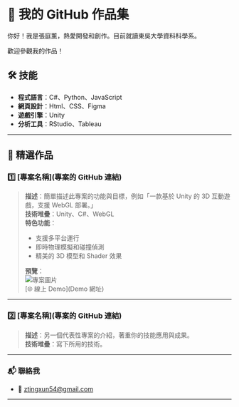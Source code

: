 # 🎨 我的 GitHub 作品集

你好！我是張庭薰，熱愛開發和創作。目前就讀東吳大學資料科學系。

歡迎參觀我的作品！

## 🛠️ 技能
- **程式語言**：C#、Python、JavaScript
- **網頁設計**：Html、CSS、Figma
- **遊戲引擎**：Unity
- **分析工具**：RStudio、Tableau

---

## 🌟 精選作品
### 1️⃣ [專案名稱](專案的 GitHub 連結)
> **描述**：簡單描述此專案的功能與目標，例如「一款基於 Unity 的 3D 互動遊戲，支援 WebGL 部署。」  
> **技術堆疊**：Unity、C#、WebGL  
> **特色功能**：
> - 支援多平台運行
> - 即時物理模擬和碰撞偵測
> - 精美的 3D 模型和 Shader 效果  
> 
> **預覽**：  
> ![專案圖片](圖片連結)  
> [🌐 線上 Demo](Demo 網址)

---

### 2️⃣ [專案名稱](專案的 GitHub 連結)
> **描述**：另一個代表性專案的介紹，著重你的技能應用與成果。  
> **技術堆疊**：寫下所用的技術。

---

### 📬 聯絡我
- 📧 ztingxun54@gmail.com


---

